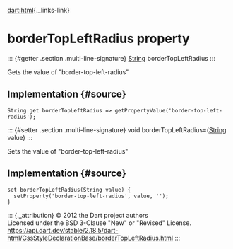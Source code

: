 [dart:html](../../dart-html/dart-html-library){._links-link}

borderTopLeftRadius property
============================

::: {#getter .section .multi-line-signature}
[String](../../dart-core/string-class) borderTopLeftRadius
:::

Gets the value of \"border-top-left-radius\"

Implementation {#source}
--------------

``` {.language-dart data-language="dart"}
String get borderTopLeftRadius => getPropertyValue('border-top-left-radius');
```

::: {#setter .section .multi-line-signature}
void borderTopLeftRadius=([String](../../dart-core/string-class) value)
:::

Sets the value of \"border-top-left-radius\"

Implementation {#source}
--------------

``` {.language-dart data-language="dart"}
set borderTopLeftRadius(String value) {
  setProperty('border-top-left-radius', value, '');
}
```

::: {._attribution}
© 2012 the Dart project authors\
Licensed under the BSD 3-Clause \"New\" or \"Revised\" License.\
<https://api.dart.dev/stable/2.18.5/dart-html/CssStyleDeclarationBase/borderTopLeftRadius.html>
:::
